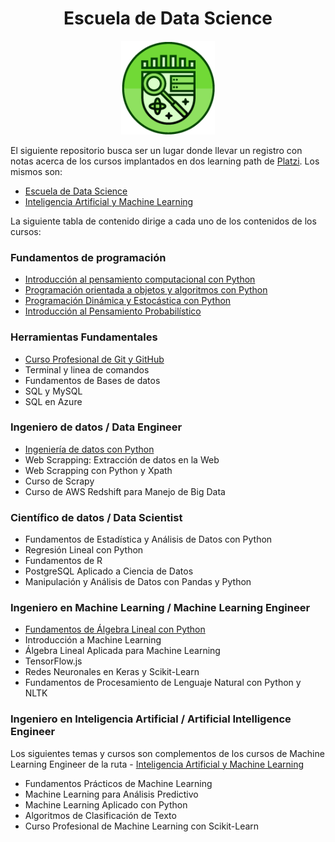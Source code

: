 
<div align="center">
  <h1>Escuela de Data Science</h1>
</div>

<div align="center"> 
  <img src="readme_img/escuela-data-science.jpg" width="150">
</div>

El siguiente repositorio busca ser un lugar donde llevar un registro con notas acerca de los cursos implantados en dos learning path de [Platzi](https://platzi.com/). Los mismos son:

- [Escuela de Data Science](https://platzi.com/datos/)
- [Inteligencia Artificial y Machine Learning](https://platzi.com/ai/)

La siguiente tabla de contenido dirige a cada uno de los contenidos de los cursos:

### Fundamentos de programación

- [Introducción al pensamiento computacional con Python](https://github.com/francomanca93/Escuela-DataScience/blob/master/introduccion-al-pensamiento-computacional/README.md)
- [Programación orientada a objetos y algoritmos con Python](https://github.com/francomanca93/Escuela-DataScience/blob/master/poo-y-algoritmos/README.md)
- [Programación Dinámica y Estocástica con Python](https://github.com/francomanca93/Escuela-DataScience/blob/master/programacion-dinamica-y-estocastica/README.md)
- [Introducción al Pensamiento Probabilístico](https://github.com/francomanca93/Escuela-DataScience/blob/master/introduccion-al-pensamiento-probabilistico/README.md)

### Herramientas Fundamentales

- [Curso Profesional de Git y GitHub](https://github.com/francomanca93/control-de-versiones)
- Terminal y linea de comandos
- Fundamentos de Bases de datos
- SQL y MySQL
- SQL en Azure

### Ingeniero de datos / Data Engineer

- [Ingeniería de datos con Python](https://github.com/francomanca93/ingenieria-de-datos)
- Web Scrapping: Extracción de datos en la Web
- Web Scrapping con Python y Xpath
- Curso de Scrapy
- Curso de AWS Redshift para Manejo de Big Data

### Científico de datos / Data Scientist

- Fundamentos de Estadística y Análisis de Datos con Python
- Regresión Lineal con Python
- Fundamentos de R
- PostgreSQL Aplicado a Ciencia de Datos
- Manipulación y Análisis de Datos con Pandas y Python

### Ingeniero en Machine Learning / Machine Learning Engineer

- [Fundamentos de Álgebra Lineal con Python](https://github.com/francomanca93/fundamentos-algebra-lineal)
- Introducción a Machine Learning
- Álgebra Lineal Aplicada para Machine Learning
- TensorFlow.js
- Redes Neuronales en Keras y Scikit-Learn
- Fundamentos de Procesamiento de Lenguaje Natural con Python y NLTK

### Ingeniero en Inteligencia Artificial /  Artificial Intelligence Engineer

Los siguientes temas y cursos son complementos de los cursos de Machine Learning Engineer de la ruta - [Inteligencia Artificial y Machine Learning](https://platzi.com/ai/)

- Fundamentos Prácticos de Machine Learning
- Machine Learning para Análisis Predictivo
- Machine Learning Aplicado con Python
- Algoritmos de Clasificación de Texto
- Curso Profesional de Machine Learning con Scikit-Learn